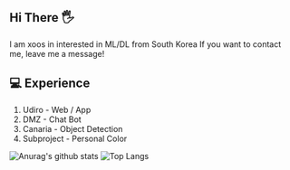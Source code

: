 ## Hi There 🖐

I am xoos in interested in ML/DL from South Korea
If you want to contact me, leave me a message!

## 💻 Experience

1. Udiro - Web / App
2. DMZ - Chat Bot
3. Canaria - Object Detection
4. Subproject - Personal Color

![Anurag's github stats](https://github-readme-stats.vercel.app/api?username=xoos0420&show_icons=true&theme=tokyonight)
![Top Langs](https://github-readme-stats.vercel.app/api/top-langs/?username=xoos0420&layout=compact&theme=tokyonight)
